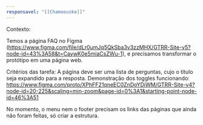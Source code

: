 ```yaml
---
responsavel: "[[Chamoouske]]"
---
```


Contexto:

Temos a página FAQ no Figma (https://www.figma.com/file/dLr0umJq5QkSba3v3zzMHX/GTRR-Site-v5?node-id=43%3A58&t=CaywK0e5miaCsZWu-1), e precisamos transformar o protótipo em uma página web. 

Critérios das tarefa:
A página deve ser uma lista de perguntas, cujo o título seja expandido para a resposta. Demonstração dos toggles funcionando: https://www.figma.com/proto/XPhFF21qneEC0ZnDoYDiWM/GTRR-Site-v4?node-id=20-225&scaling=min-zoom&page-id=0%3A1&starting-point-node-id=46%3A51

No momento, o menu nem o footer precisam os links das páginas que ainda não foram feitas, só criar a estrutura.